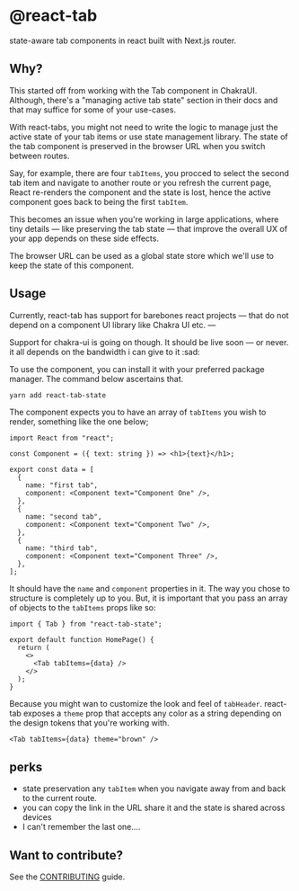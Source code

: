 # @react-tab

state-aware tab components in react built with Next.js router.

## Why?

This started off from working with the Tab component in ChakraUI. Although, there's a "managing active tab state" section in their docs and that may suffice for some of your use-cases.

With react-tabs, you might not need to write the logic to manage just the active state of your tab items or use state management library. The state of the tab component is preserved in the browser URL when you switch between routes.

Say, for example, there are four `tabItems`, you procced to select the second tab item and navigate to another route or you refresh the current page, React re-renders the component and the state is lost, hence the active component goes back to being the first `tabItem`.

This becomes an issue when you're working in large applications, where tiny details &mdash; like preserving the tab state &mdash; that improve the overall UX of your app depends on these side effects.

The browser URL can be used as a global state store which we'll use to keep the state of this component.

## Usage

Currently, react-tab has support for barebones react projects &mdash; that do not depend on a component UI library like Chakra UI etc. &mdash;

Support for chakra-ui is going on though. It should be live soon &mdash; or never. it all depends on the bandwidth i can give to it :sad:

To use the component, you can install it with your preferred package manager. The command below ascertains that.

```bash
yarn add react-tab-state
```

The component expects you to have an array of `tabItems` you wish to render, something like the one below;

```tsx
import React from "react";

const Component = ({ text: string }) => <h1>{text}</h1>;

export const data = [
  {
    name: "first tab",
    component: <Component text="Component One" />,
  },
  {
    name: "second tab",
    component: <Component text="Component Two" />,
  },
  {
    name: "third tab",
    component: <Component text="Component Three" />,
  },
];
```

It should have the `name` and `component` properties in it. The way you chose to structure is completely up to you. But, it is important that you pass an array of objects to the `tabItems` props like so:

```tsx
import { Tab } from "react-tab-state";

export default function HomePage() {
  return (
    <>
      <Tab tabItems={data} />
    </>
  );
}
```

Because you might wan to customize the look and feel of `tabHeader`. react-tab exposes a `theme` prop that accepts any color as a string depending on the design tokens that you're working with.

```tsx
<Tab tabItems={data} theme="brown" />
```

## perks

- state preservation any `tabItem` when you navigate away from and back to the current route.
- you can copy the link in the URL share it and the state is shared across devices
- I can't remember the last one....

## Want to contribute?

See the [CONTRIBUTING](CONTRIBUTING) guide.
